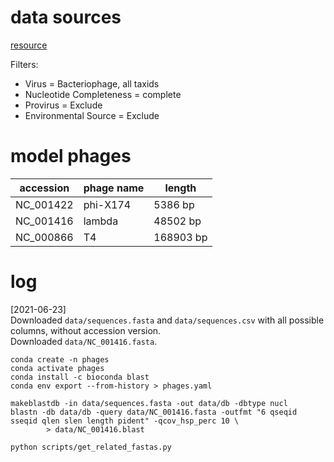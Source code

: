 # data sources

[resource](https://www.ncbi.nlm.nih.gov/labs/virus/vssi/#/virus?SeqType_s=Nucleotide&VirusLineage_ss=Bacteriophage,%20all%20taxids&Completeness_s=complete&EnvSample_s=exclude&Proviral_s=exclude)

Filters:
- Virus = Bacteriophage, all taxids
- Nucleotide Completeness = complete
- Provirus = Exclude
- Environmental Source = Exclude

# model phages

| accession | phage name | length    |
|-----------|------------|-----------|
| NC_001422 | phi-X174   | 5386 bp   |
| NC_001416 | lambda     | 48502 bp  |
| NC_000866 | T4         | 168903 bp |
# log
[2021-06-23] \
Downloaded `data/sequences.fasta` and `data/sequences.csv` with all possible columns, without accession version. \
Downloaded `data/NC_001416.fasta`.

```
conda create -n phages
conda activate phages
conda install -c bioconda blast
conda env export --from-history > phages.yaml

makeblastdb -in data/sequences.fasta -out data/db -dbtype nucl
blastn -db data/db -query data/NC_001416.fasta -outfmt "6 qseqid sseqid qlen slen length pident" -qcov_hsp_perc 10 \
        > data/NC_001416.blast

python scripts/get_related_fastas.py

```
